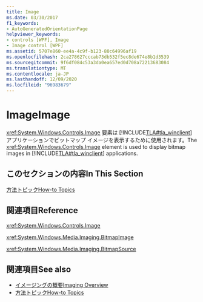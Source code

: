 ```yaml
---
title: Image
ms.date: 03/30/2017
f1_keywords:
- AutoGeneratedOrientationPage
helpviewer_keywords:
- controls [WPF], Image
- Image control [WPF]
ms.assetid: 5707e860-ee4a-4c9f-b123-80c64996af19
ms.openlocfilehash: 2ca278627cccab73db532f5ec8de674e8b1d3539
ms.sourcegitcommit: 9f6df084c53a3da0ea657ed0d708a72213683084
ms.translationtype: MT
ms.contentlocale: ja-JP
ms.lasthandoff: 12/09/2020
ms.locfileid: "96983679"
---
```

# <a name="image"></a><span data-ttu-id="4b5cf-102">Image</span><span class="sxs-lookup"><span data-stu-id="4b5cf-102">Image</span></span>
<span data-ttu-id="4b5cf-103"><xref:System.Windows.Controls.Image> 要素は [!INCLUDE[TLA#tla_winclient](../../../includes/tlasharptla-winclient-md.md)] アプリケーションでビットマップ イメージを表示するために使用されます。</span><span class="sxs-lookup"><span data-stu-id="4b5cf-103">The <xref:System.Windows.Controls.Image> element is used to display bitmap images in [!INCLUDE[TLA#tla_winclient](../../../includes/tlasharptla-winclient-md.md)] applications.</span></span>  
  
## <a name="in-this-section"></a><span data-ttu-id="4b5cf-104">このセクションの内容</span><span class="sxs-lookup"><span data-stu-id="4b5cf-104">In This Section</span></span>  
 [<span data-ttu-id="4b5cf-105">方法トピック</span><span class="sxs-lookup"><span data-stu-id="4b5cf-105">How-to Topics</span></span>](image-how-to-topics.md)  
  
## <a name="reference"></a><span data-ttu-id="4b5cf-106">関連項目</span><span class="sxs-lookup"><span data-stu-id="4b5cf-106">Reference</span></span>  
 <xref:System.Windows.Controls.Image>  
  
 <xref:System.Windows.Media.Imaging.BitmapImage>  
  
 <xref:System.Windows.Media.Imaging.BitmapSource>  
  
## <a name="see-also"></a><span data-ttu-id="4b5cf-107">関連項目</span><span class="sxs-lookup"><span data-stu-id="4b5cf-107">See also</span></span>

- [<span data-ttu-id="4b5cf-108">イメージングの概要</span><span class="sxs-lookup"><span data-stu-id="4b5cf-108">Imaging Overview</span></span>](../graphics-multimedia/imaging-overview.md)
- [<span data-ttu-id="4b5cf-109">方法トピック</span><span class="sxs-lookup"><span data-stu-id="4b5cf-109">How-to Topics</span></span>](../graphics-multimedia/imaging-how-to-topics.md)
